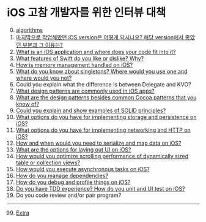 # iOS 고참 개발자를 위한 인터뷰 대책

0. [algorithms](00_algorithms/fibonacci.md)
1. [마지막으로 작업해봤던 iOS version은 어떻게 되시나요? 해당 version에서 좋았던 부분과 그 이유는?](01_iOS_version/1_iOS_version.md)
2. [What is an iOS application and where does your code fit into it?](02_Application_is/2번_질의에_대한_답.md)
3. [What features of Swift do you like or dislike? Why?](03_Good_Bad_feature_is/3번_질의에_대한_답.md)
4. [How is memory management handled on iOS?](04_Memory_handling_is/4번_질의에_대한_답.md)
5. [What do you know about singletons? Where would you use one and where would you not?](05_Singleton_is/5번_질의에_대한_답.md)
6. Could you explain what the difference is between Delegate and KVO?
7. [What design patterns are commonly used in iOS apps?](07-08_Common_Design_Pattern_is/7-8번_질의에_대한_답.md)
8. [What are the design patterns besides common Cocoa patterns that you know of?](07-08_Common_Design_Pattern_is/7-8번_질의에_대한_답.md)
9. [Could you explain and show examples of SOLID principles?](09_SOLID_Principle_is/9번_질의에_대한_답.md)
10. [What options do you have for implementing storage and persistence on iOS?](10_Persistence_on_iOS_is/10번_질의에_대한_답.md)
11. [What options do you have for implementing networking and HTTP on iOS?](11_HTTP_implementing_options_are/11번_질의에_대한_답.md)
12. [How and when would you need to serialize and map data on iOS?](12_When_you_need_to_serialize/12번_질의에_대한_답.md)
13. [What are the options for laying out UI on iOS?](13_layout_options_are/13번_질의에_대한_답.md)
14. [How would you optimize scrolling performance of dynamically sized table or collection views?](14_Optimize_scrolling_is/14번_질의에_대한_답.md)
15. [How would you execute asynchronous tasks on iOS?](15_Asynchronous_tasks_are/15번_질의에_대한_답.md)
16. [How do you manage dependencies?](16_Manage_dependencies_are/16번_질의에_대한_답.md)
17. [How do you debug and profile things on iOS?](17_Debug_and_profile/17번_질의에_대한_답.md)
18. [Do you have TDD experience? How do you unit and UI test on iOS?](18_TDD_and_unitTest/18번_질의에_대한_답.md)
19. Do you code review and/or pair program?

* * *

99. [Extra](99_Extra)


